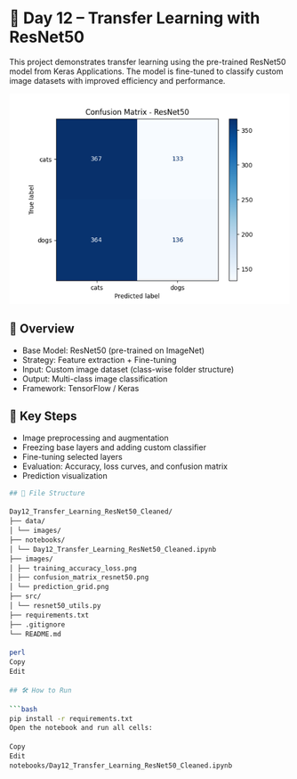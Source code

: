 # 🧠 Day 12 – Transfer Learning with ResNet50

This project demonstrates transfer learning using the pre-trained ResNet50 model from Keras Applications. The model is fine-tuned to classify custom image datasets with improved efficiency and performance.

![Confusion Matrix](images/confusion_matrix_resnet50.png)

## 📌 Overview

- Base Model: ResNet50 (pre-trained on ImageNet)
- Strategy: Feature extraction + Fine-tuning
- Input: Custom image dataset (class-wise folder structure)
- Output: Multi-class image classification
- Framework: TensorFlow / Keras

## 🚀 Key Steps

- Image preprocessing and augmentation
- Freezing base layers and adding custom classifier
- Fine-tuning selected layers
- Evaluation: Accuracy, loss curves, and confusion matrix
- Prediction visualization

```bash
## 📁 File Structure

Day12_Transfer_Learning_ResNet50_Cleaned/
├── data/
│ └── images/
├── notebooks/
│ └── Day12_Transfer_Learning_ResNet50_Cleaned.ipynb
├── images/
│ ├── training_accuracy_loss.png
│ ├── confusion_matrix_resnet50.png
│ └── prediction_grid.png
├── src/
│ └── resnet50_utils.py
├── requirements.txt
├── .gitignore
└── README.md

perl
Copy
Edit

## 🛠️ How to Run

```bash
pip install -r requirements.txt
Open the notebook and run all cells:

Copy
Edit
notebooks/Day12_Transfer_Learning_ResNet50_Cleaned.ipynb
